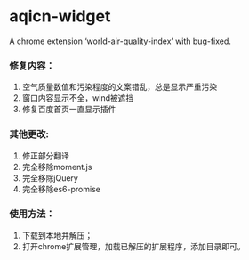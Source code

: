 # aqicn-widget

A chrome extension ‘world-air-quality-index’ with bug-fixed.

### 修复内容：

1. 空气质量数值和污染程度的文案错乱，总是显示严重污染
2. 窗口内容显示不全，wind被遮挡
3. 修复百度首页一直显示插件

### 其他更改:

1. 修正部分翻译
2. 完全移除moment.js
3. 完全移除jQuery
4. 完全移除es6-promise

### 使用方法：

1. 下载到本地并解压；
2. 打开chrome扩展管理，加载已解压的扩展程序，添加目录即可。
